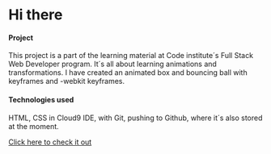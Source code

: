 # Hi there

#### Project
This project is a part of the learning material at Code institute´s Full Stack Web Developer program.
It´s all about learning animations and transformations. I have created an animated box and bouncing ball with keyframes and -webkit keyframes.

#### Technologies used
HTML, CSS in Cloud9 IDE, with Git, pushing to Github, where it´s also stored at the moment. 

[Click here to check it out](https://livhed.github.io/fun_with_keyframes/)
